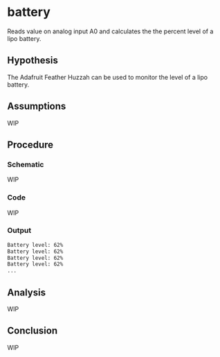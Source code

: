 # battery

Reads value on analog input A0 and calculates the the percent level of a lipo battery.

## Hypothesis

The Adafruit Feather Huzzah can be used to monitor the level of a lipo battery.

## Assumptions

WIP

## Procedure

### Schematic

WIP

### Code

WIP

### Output
```bash
Battery level: 62%
Battery level: 62%
Battery level: 62%
Battery level: 62%
...
```

## Analysis

WIP

## Conclusion

WIP
